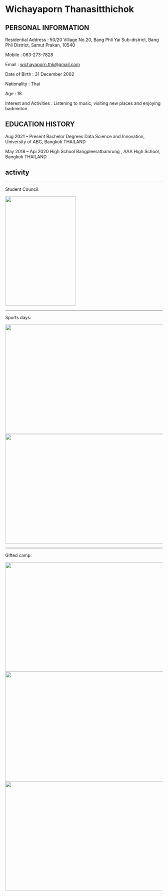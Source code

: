 # Wichayaporn Thanasitthichok
## PERSONAL INFORMATION 
Residential Address : 50/20 Village No.20, Bang Phli Yai Sub-district, Bang Phli District, Samut Prakan, 10540

Mobile : 063-273-7828

Email : wichayaporn.thk@gmail.com

Date of Birth : 31 December 2002

Nationality : Thai

Age : 18


Interest and Activities : Listening to music, visiting new places and enjoying  badminton

## EDUCATION HISTORY

Aug 2021 –  Present           Bachelor Degrees Data Science and Innovation, University of ABC, Bangkok THAILAND

May 2018 – Api 2020                High School Bangpleeratbamrung  , AAA High School, Bangkok THAILAND

## activity

---


Student Council:

<img src="https://img.in.th/images/6b8e667f1e69d85a9a207c3c8244e075.jpg" width="225" height="350">

***

Sports days:

<img src="https://img.in.th/images/37aba59df17e2a50694b971cce6ce72e.jpg" width="550" height="350">
<img src="https://img.in.th/images/67e081bb14679c08f6bb4562a9426b6b.jpg" width="550" height="350">



___

Gifted camp:


<img src="https://img.in.th/images/61c0875024575d28c6b6585c503ce9c8.jpg" width="550" height="350">
<img src="https://img.in.th/images/ed3409b9490241318b5c73bab8352727.jpg" width="550" height="350">
<img src="https://img.in.th/images/c919b18afcd83e1795f1220d51321d9e.jpg" width="550" height="350">






